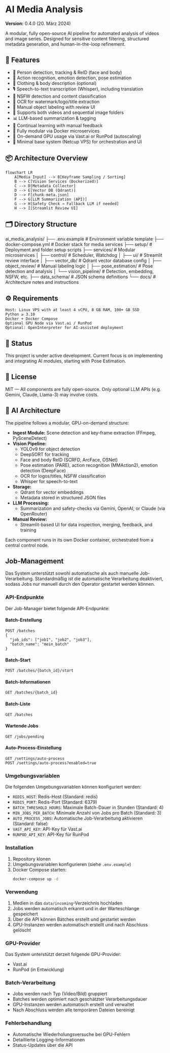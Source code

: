 # AI Media Analysis

**Version:** 0.4.0 (20. März 2024)

A modular, fully open-source AI pipeline for automated analysis of videos and image series. Designed for sensitive content filtering, structured metadata generation, and human-in-the-loop refinement.

## 🚀 Features

- 🔎 Person detection, tracking & ReID (face and body)
- 🧠 Action recognition, emotion detection, pose estimation
- 👕 Clothing & body description (optional)
- 🎙 Speech-to-text transcription (Whisper), including translation
- 🚫 NSFW detection and content classification
- 🧾 OCR for watermark/logo/title extraction
- 🧍 Manual object labeling with review UI
- 📁 Supports both videos and sequential image folders
- 📊 LLM-based summarization & tagging
- 🧠 Continual learning with manual feedback
- 🧩 Fully modular via Docker microservices
- 🧘 On-demand GPU usage via Vast.ai or RunPod (autoscaling)
- 🧱 Minimal base system (Netcup VPS) for orchestration and UI

## 📦 Architecture Overview

```mermaid
flowchart LR
    A[Media Input] --> B[Keyframe Sampling / Sorting]
    B --> C[Vision Services (Dockerized)]
    C --> D[Metadata Collector]
    D --> E[Vector DB (Qdrant)]
    D --> F[chunk-meta.json]
    F --> G[LLM Summarization (API)]
    G --> H[Safety Check → Fallback LLM if needed]
    H --> I[Streamlit Review UI]
```

## 🗂 Directory Structure

ai_media_analysis/
├── .env.example              # Environment variable template
├── docker-compose.yml        # Docker stack for media services
├── setup/                    # Deployment and folder setup scripts
├── services/                 # Modular microservices
│   ├── control/              # Scheduler, Watchdog
│   ├── ui/                   # Streamlit review interface
│   ├── vector_db/            # Qdrant vector database config
│   ├── object_review/        # Manual labeling logic
│   ├── pose_estimation/      # Pose detection and analysis
│   └── vision_pipeline/      # Detection, embedding, NSFW, etc.
├── data_schema/              # JSON schema definitions
└── docs/                     # Architecture notes and instructions

## ⚙ Requirements

    Host: Linux VPS with at least 4 vCPU, 8 GB RAM, 100+ GB SSD
    Python ≥ 3.10
    Docker + Docker Compose
    Optional GPU Node via Vast.ai / RunPod
    Optional: OpenInterpreter for AI-assisted deployment

## 🧪 Status

This project is under active development. Current focus is on implementing and integrating AI modules, starting with Pose Estimation.

## 📜 License

MIT — All components are fully open-source. Only optional LLM APIs (e.g. Gemini, Claude, Llama-3) may involve costs.

## 🧠 AI Architecture

The pipeline follows a modular, GPU-on-demand structure:

- **Ingest Module:** Scene detection and key-frame extraction (FFmpeg, PySceneDetect)
- **Vision Pipeline:** 
  - YOLOv9 for object detection
  - DeepSORT for tracking
  - Face and body ReID (SCRFD, ArcFace, OSNet)
  - Pose estimation (PARE), action recognition (MMAction2), emotion detection (DeepFace)
  - OCR for logos/titles, NSFW classification
  - Whisper for speech-to-text
- **Storage:**
  - Qdrant for vector embeddings
  - Metadata stored in structured JSON files
- **LLM Processing:**
  - Summarization and safety-checks via Gemini, OpenAI, or Claude (via OpenRouter)
- **Manual Review:**
  - Streamlit-based UI for data inspection, merging, feedback, and training

Each component runs in its own Docker container, orchestrated from a central control node.

## Job-Management

Das System unterstützt sowohl automatische als auch manuelle Job-Verarbeitung. Standardmäßig ist die automatische Verarbeitung deaktiviert, sodass Jobs nur manuell durch den Operator gestartet werden können.

### API-Endpunkte

Der Job-Manager bietet folgende API-Endpunkte:

#### Batch-Erstellung
```http
POST /batches
{
  "job_ids": ["job1", "job2", "job3"],
  "batch_name": "mein_batch"
}
```

#### Batch-Start
```http
POST /batches/{batch_id}/start
```

#### Batch-Informationen
```http
GET /batches/{batch_id}
```

#### Batch-Liste
```http
GET /batches
```

#### Wartende Jobs
```http
GET /jobs/pending
```

#### Auto-Process-Einstellung
```http
GET /settings/auto-process
POST /settings/auto-process?enabled=true
```

### Umgebungsvariablen

Die folgenden Umgebungsvariablen können konfiguriert werden:

- `REDIS_HOST`: Redis-Host (Standard: redis)
- `REDIS_PORT`: Redis-Port (Standard: 6379)
- `BATCH_THRESHOLD_HOURS`: Maximale Batch-Dauer in Stunden (Standard: 4)
- `MIN_JOBS_PER_BATCH`: Minimale Anzahl von Jobs pro Batch (Standard: 3)
- `AUTO_PROCESS_JOBS`: Automatische Job-Verarbeitung aktivieren (Standard: false)
- `VAST_API_KEY`: API-Key für Vast.ai
- `RUNPOD_API_KEY`: API-Key für RunPod

### Installation

1. Repository klonen
2. Umgebungsvariablen konfigurieren (siehe `.env.example`)
3. Docker Compose starten:
   ```bash
   docker-compose up -d
   ```

### Verwendung

1. Medien in das `data/incoming`-Verzeichnis hochladen
2. Jobs werden automatisch erkannt und in der Warteschlange gespeichert
3. Über die API können Batches erstellt und gestartet werden
4. GPU-Instanzen werden automatisch erstellt und nach Abschluss gelöscht

### GPU-Provider

Das System unterstützt derzeit folgende GPU-Provider:

- Vast.ai
- RunPod (in Entwicklung)

### Batch-Verarbeitung

- Jobs werden nach Typ (Video/Bild) gruppiert
- Batches werden optimiert nach geschätzter Verarbeitungsdauer
- GPU-Instanzen werden automatisch erstellt und verwaltet
- Nach Abschluss werden alle temporären Dateien bereinigt

### Fehlerbehandlung

- Automatische Wiederholungsversuche bei GPU-Fehlern
- Detaillierte Logging-Informationen
- Status-Updates über die API
